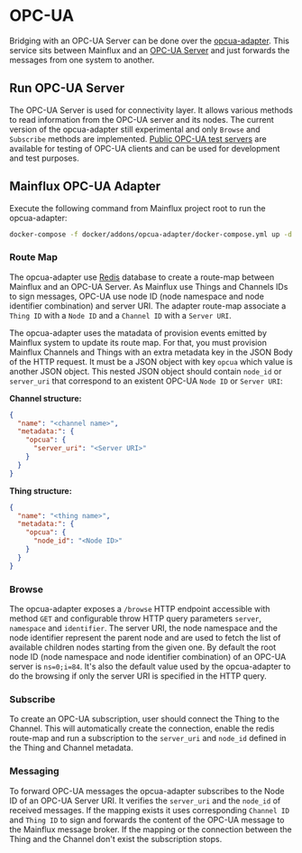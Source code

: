 # OPC-UA

Bridging with an OPC-UA Server can be done over the [opcua-adapter][opcua-adapter]. This service sits between Mainflux and an [OPC-UA Server][opcua-arch] and just forwards the messages from one system to another.

## Run OPC-UA Server

The OPC-UA Server is used for connectivity layer. It allows various methods to read information from the OPC-UA server and its nodes. The current version of the opcua-adapter still experimental and only `Browse` and `Subscribe` methods are implemented. [Public OPC-UA test servers][public-opcua] are available for testing of OPC-UA clients and can be used for development and test purposes.

## Mainflux OPC-UA Adapter

Execute the following command from Mainflux project root to run the opcua-adapter:

```bash
docker-compose -f docker/addons/opcua-adapter/docker-compose.yml up -d
```

### Route Map

The opcua-adapter use [Redis][redis] database to create a route-map between Mainflux and an OPC-UA Server. As Mainflux use Things and Channels IDs to sign messages, OPC-UA use node ID (node namespace and node identifier combination) and server URI. The adapter route-map associate a `Thing ID` with a `Node ID` and a `Channel ID` with a `Server URI`.

The opcua-adapter uses the matadata of provision events emitted by Mainflux system to update its route map. For that, you must provision Mainflux Channels and Things with an extra metadata key in the JSON Body of the HTTP request. It must be a JSON object with key `opcua` which value is another JSON object. This nested JSON object should contain `node_id` or `server_uri` that correspond to an existent OPC-UA `Node ID` or `Server URI`:

**Channel structure:**

```json
{
  "name": "<channel name>",
  "metadata:": {
    "opcua": {
      "server_uri": "<Server URI>"
    }
  }
}
```

**Thing structure:**

```json
{
  "name": "<thing name>",
  "metadata:": {
    "opcua": {
      "node_id": "<Node ID>"
    }
  }
}
```

### Browse

The opcua-adapter exposes a `/browse` HTTP endpoint accessible with method `GET` and configurable throw HTTP query parameters `server`, `namespace` and `identifier`. The server URI, the node namespace and the node identifier represent the parent node and are used to fetch the list of available children nodes starting from the given one. By default the root node ID (node namespace and node identifier combination) of an OPC-UA server is `ns=0;i=84`. It's also the default value used by the opcua-adapter to do the browsing if only the server URI is specified in the HTTP query.

### Subscribe

To create an OPC-UA subscription, user should connect the Thing to the Channel. This will automatically create the connection, enable the redis route-map and run a subscription to the `server_uri` and `node_id` defined in the Thing and Channel metadata.

### Messaging

To forward OPC-UA messages the opcua-adapter subscribes to the Node ID of an OPC-UA Server URI. It verifies the `server_uri` and the `node_id` of received messages. If the mapping exists it uses corresponding `Channel ID` and `Thing ID` to sign and forwards the content of the OPC-UA message to the Mainflux message broker. If the mapping or the connection between the Thing and the Channel don't exist the subscription stops.

[opcua-adapter]: https://github.com/mainflux/mainflux/tree/master/opcua
[opcua-arch]: https://en.wikipedia.org/wiki/OPC_Unified_Architecture
[public-opcua]: https://github.com/node-opcua/node-opcua/wiki/publicly-available-OPC-UA-Servers-and-Clients
[redis]: https://redis.io/
